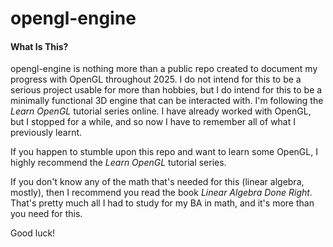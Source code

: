 # opengl-engine

#### What Is This?

opengl-engine is nothing more than a public repo created to document my
progress with OpenGL throughout 2025. I do not intend for this to be a serious
project usable for more than hobbies, but I do intend for this to be a
minimally functional 3D engine that can be interacted with. I'm following the
*Learn OpenGL* tutorial series online. I have already worked with OpenGL,
but I stopped for a while, and so now I have to remember all of what I 
previously learnt.

If you happen to stumble upon this repo and want to learn some OpenGL, I highly
recommend the *Learn OpenGL* tutorial series.

If you don't know any of the math that's needed for this (linear algebra, mostly),
then I recommend you read the book *Linear Algebra Done Right*. That's pretty much
all I had to study for my BA in math, and it's more than you need for this.

Good luck!
